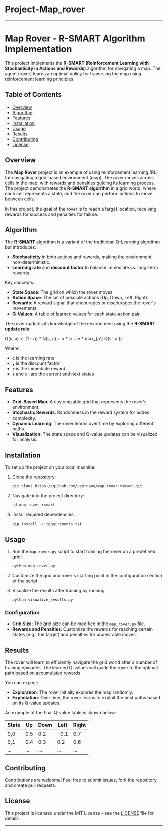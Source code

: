 # Project-Map_rover
---

# Map Rover - R-SMART Algorithm Implementation

This project implements the **R-SMART (Reinforcement Learning with Stochasticity in Actions and Rewards)** algorithm for navigating a map. The agent (rover) learns an optimal policy for traversing the map using reinforcement learning principles.

## Table of Contents

- [Overview](#overview)
- [Algorithm](#algorithm)
- [Features](#features)
- [Installation](#installation)
- [Usage](#usage)
- [Results](#results)
- [Contributing](#contributing)
- [License](#license)

## Overview

The **Map Rover** project is an example of using reinforcement learning (RL) for navigating a grid-based environment (map). The rover moves across cells in the map, with rewards and penalties guiding its learning process. The project demonstrates the **R-SMART algorithm** in a grid world, where each cell represents a state, and the rover can perform actions to move between cells.

In this project, the goal of the rover is to reach a target location, receiving rewards for success and penalties for failure.

## Algorithm

The **R-SMART** algorithm is a variant of the traditional Q-Learning algorithm but introduces:
- **Stochasticity** in both actions and rewards, making the environment non-deterministic.
- **Learning rate** and **discount factor** to balance immediate vs. long-term rewards.

Key concepts:
- **State Space**: The grid on which the rover moves.
- **Action Space**: The set of possible actions (Up, Down, Left, Right).
- **Rewards**: A reward signal that encourages or discourages the rover's movements.
- **Q-Values**: A table of learned values for each state-action pair.

The rover updates its knowledge of the environment using the **R-SMART update rule**:

Q(s, a) ← (1 - α) * Q(s, a) + α * (r + γ * max_{a'} Q(s', a'))

Where:


- `α` is the learning rate
- `γ` is the discount factor
- `r` is the immediate reward
- `s` and `s'` are the current and next states


## Features

- **Grid-Based Map**: A customizable grid that represents the rover's environment.
- **Stochastic Rewards**: Randomness in the reward system for added complexity.
- **Dynamic Learning**: The rover learns over time by exploring different paths.
- **Visualization**: The state space and Q-value updates can be visualized for analysis.

## Installation

To set up the project on your local machine:

1. Clone the repository:
    ```bash
    git clone https://github.com/username/map-rover-rsmart.git
    ```

2. Navigate into the project directory:
    ```bash
    cd map-rover-rsmart
    ```

3. Install required dependencies:
    ```bash
    pip install -r requirements.txt
    ```

## Usage

1. Run the `map_rover.py` script to start training the rover on a predefined grid:
    ```bash
    python map_rover.py
    ```

2. Customize the grid and rover's starting point in the configuration section of the script.

3. Visualize the results after training by running:
    ```bash
    python visualize_results.py
    ```

### Configuration

- **Grid Size**: The grid size can be modified in the `map_rover.py` file.
- **Rewards and Penalties**: Customize the rewards for reaching certain states (e.g., the target) and penalties for undesirable moves.

## Results

The rover will learn to efficiently navigate the grid world after a number of training episodes. The learned Q-values will guide the rover to the optimal path based on accumulated rewards.

You can expect:
- **Exploration**: The rover initially explores the map randomly.
- **Exploitation**: Over time, the rover learns to exploit the best paths based on its Q-value updates.

An example of the final Q-value table is shown below:

| State | Up   | Down | Left | Right |
|-------|------|------|------|-------|
| 0,0   | 0.5  | 0.2  | -0.1 | 0.7   |
| 0,1   | 0.4  | 0.3  | 0.2  | 0.6   |
| ...   | ...  | ...  | ...  | ...   |

## Contributing

Contributions are welcome! Feel free to submit issues, fork the repository, and create pull requests.

## License

This project is licensed under the MIT License - see the [LICENSE](LICENSE) file for details.

---
